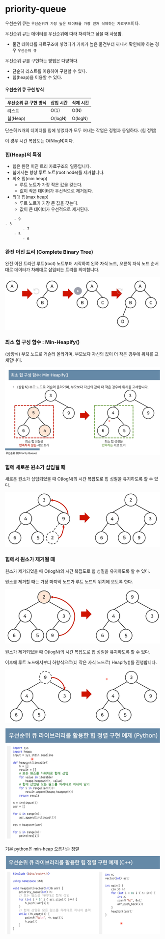 # priority-queue
우선순위 큐는 `우선순위가 가장 높은 데이터를 가장 먼저 삭제하는 자료구조`이다.

우선순위 큐는 데이터를 우선순위에 따라 처리하고 싶을 때 사용함.
- 물건 데이터를 자료구조에 넣었다가 가치가 높은 물건부터 꺼내서 확인해야 하는 경우
`우선순위 큐`

우선순위 큐를 구현하는 방법은 다양하다.
- 단순히 리스트를 이용하여 구현할 수 있다.
- 힙(heap)을 이용할 수 있다.

#### 우선순위 큐 구현 방식
|우선순위 큐 구현 방식|삽입 시간|삭제 시간|
|-|-|-|
|리스트|O(1)|O(N)|
|힙(Heap)|O(logN)|O(logN)|

단순히 N개의 데이터를 힙에 넣었다가 모두 꺼내는 작업은 정렬과 동일하다. (힙 정렬)

이 경우 시간 복잡도는 O(NlogN)이다.

### 힙(Heap)의 특징
- 힙은 완전 이진 트리 자료구조의 일종입니다.
- 힙에서는 항상 루트 노트(root node)를 제거합니다.
- 최소 힙(min heap)
    - 루트 노트가 가장 작은 값을 갖는다.
    - 값이 작은 데이터가 우선적으로 제거된다.
- 최대 힙(max heap)
    - 루트 노트가 가장 큰 값을 갖는다.
    - 값이 큰 데이터가 우선적으로 제거된다.

```
    - 9
- 3
        - 7
    - 5
        - 6
```

### 완전 이진 트리 (Complete Binary Tree)

완전 이진 트리란 루트(root) 노트부터 시작하여 왼쪽 자식 노드, 오른쪽 자식 노드 순서대로 데이터가 차례대로 삽입되는 트리를 의미합니다.

![binary tree](binarytree.png)

### 최소 힙 구성 함수 : Min-Heapify()
(상향식) 부모 노드로 거슬러 올라가며, 부모보다 자신의 값이 더 작은 경우에 위치를 교체합니다.

![heapify](heapify.png)

### 힙에 새로운 원소가 삽입될 때

새로운 원소가 삽입되었을 때 O(logN)의 시간 복잡도로 힙 성질을 유지하도록 할 수 있다.

![heap-insert](heap-insert.png)

### 힙에서 원소가 제거될 때
원소가 제거되었을 때 O(logN)의 시간 복잡도로 힙 성질을 유지하도록 할 수 있다.

원소를 제거할 때는 가장 마지막 노드가 루트 노드의 위치에 오도록 한다.

![heap-delete](heap-delete.png)

원소가 제거되었을 때 O(logN)의 시간 복잡도로 힙 성질을 유지하도록 할 수 있다.

이후에 루트 노드에서부터 하향식으로(더 작은 자식 노드로) Heapify()를 진행합니다.

![heap-delete2](heap-delete2.png)

![heap-py](heap-py.png)

기본 python은 min-heap 오름차순 정렬

![heap-cpp](heap-cpp.png)